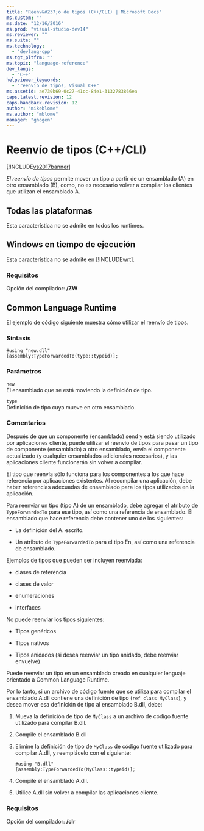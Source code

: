 ```yaml
---
title: "Reenv&#237;o de tipos (C++/CLI) | Microsoft Docs"
ms.custom: ""
ms.date: "12/16/2016"
ms.prod: "visual-studio-dev14"
ms.reviewer: ""
ms.suite: ""
ms.technology: 
  - "devlang-cpp"
ms.tgt_pltfrm: ""
ms.topic: "language-reference"
dev_langs: 
  - "C++"
helpviewer_keywords: 
  - "reenvío de tipos, Visual C++"
ms.assetid: ae730b69-0c27-41cc-84e1-3132783866ea
caps.latest.revision: 12
caps.handback.revision: 12
author: "mikeblome"
ms.author: "mblome"
manager: "ghogen"
---
```

# Reenv&#237;o de tipos (C++/CLI)
[!INCLUDE[vs2017banner](../assembler/inline/includes/vs2017banner.md)]

*El reenvío de tipos* permite mover un tipo a partir de un ensamblado \(A\) en otro ensamblado \(B\), como, no es necesario volver a compilar los clientes que utilizan el ensamblado A.  
  
## Todas las plataformas  
 Esta característica no se admite en todos los runtimes.  
  
## Windows en tiempo de ejecución  
 Esta característica no se admite en [!INCLUDE[wrt](../atl/reference/includes/wrt_md.md)].  
  
### Requisitos  
 Opción del compilador: **\/ZW**  
  
## Common Language Runtime  
 El ejemplo de código siguiente muestra cómo utilizar el reenvío de tipos.  
  
### Sintaxis  
  
```  
#using "new.dll"  
[assembly:TypeForwardedTo(type::typeid)];  
```  
  
### Parámetros  
 `new`  
 El ensamblado que se está moviendo la definición de tipo.  
  
 `type`  
 Definición de tipo cuya mueve en otro ensamblado.  
  
### Comentarios  
 Después de que un componente \(ensamblado\) send y está siendo utilizado por aplicaciones cliente, puede utilizar el reenvío de tipos para pasar un tipo de componente \(ensamblado\) a otro ensamblado, envía el componente actualizado \(y cualquier ensamblados adicionales necesarios\), y las aplicaciones cliente funcionarán sin volver a compilar.  
  
 El tipo que reenvía sólo funciona para los componentes a los que hace referencia por aplicaciones existentes.  Al recompilar una aplicación, debe haber referencias adecuadas de ensamblado para los tipos utilizados en la aplicación.  
  
 Para reenviar un tipo \(tipo A\) de un ensamblado, debe agregar el atributo de `TypeForwardedTo` para ese tipo, así como una referencia de ensamblado.  El ensamblado que hace referencia debe contener uno de los siguientes:  
  
-   La definición del A. escrito.  
  
-   Un atributo de `TypeForwardedTo` para el tipo En, así como una referencia de ensamblado.  
  
 Ejemplos de tipos que pueden ser incluyen reenviada:  
  
-   clases de referencia  
  
-   clases de valor  
  
-   enumeraciones  
  
-   interfaces  
  
 No puede reenviar los tipos siguientes:  
  
-   Tipos genéricos  
  
-   Tipos nativos  
  
-   Tipos anidados \(si desea reenviar un tipo anidado, debe reenviar envuelve\)  
  
 Puede reenviar un tipo en un ensamblado creado en cualquier lenguaje orientado a Common Language Runtime.  
  
 Por lo tanto, si un archivo de código fuente que se utiliza para compilar el ensamblado A.dll contiene una definición de tipo \(`ref class MyClass`\), y desea mover esa definición de tipo al ensamblado B.dll, debe:  
  
1.  Mueva la definición de tipo de `MyClass` a un archivo de código fuente utilizado para compilar B.dll.  
  
2.  Compile el ensamblado B.dll  
  
3.  Elimine la definición de tipo de `MyClass` de código fuente utilizado para compilar A.dll, y reemplácelo con el siguiente:  
  
    ```  
    #using "B.dll"  
    [assembly:TypeForwardedTo(MyClass::typeid)];  
    ```  
  
4.  Compile el ensamblado A.dll.  
  
5.  Utilice A.dll sin volver a compilar las aplicaciones cliente.  
  
### Requisitos  
 Opción del compilador: **\/clr**